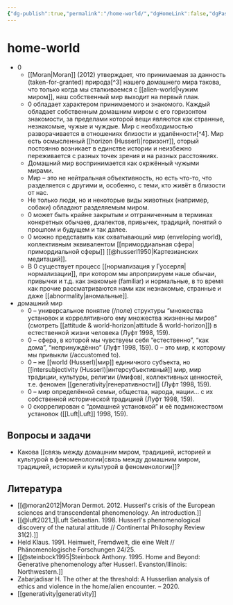 ```yaml
---
{"dg-publish":true,"permalink":"/home-world/","dgHomeLink":false,"dgPassFrontmatter":false}
---
```


# home-world
- 0
	- [[Moran|Moran]] (2012) утверждает, что принимаемая за данность (taken-for-granted) природа[^3] нашего домашнего мира такова, что только когда мы сталкиваемся с [[alien-world|чужим миром]], наш собственный мир выходит на первый план.
	- 0 обладает характером принимаемого и знакомого. Каждый обладает собственным домашним миром с его горизонтом знакомости, за пределами которой вещи являются как странные, незнакомые, чужые и чуждые. Мир с необходимостью разворачивается в отношениях близости и удалённости[^4]. Мир есть осмысленный  [[horizon (Husserl)|горизонт]], оторый постоянно возникает в единстве истории и неизбежно переживается с разных точек зрения и на разных расстояниях. 
	- Домашний мир воспринимается как окржённый чужыми мирами.
	- Мир – это не нейтральная объективность, но есть что-то, что разделяется с другими и, особенно, с теми, кто живёт в близости от нас.
	- Не только люди, но и некоторые виды животных (например, собаки) обладают разделяемым миром.
	- 0 может быть крайне закрытым и отграниченным в терминах конкретных обычаев, диалектов, привычек, традиций, понятий о прошлом и будущем и так далее.
	- 0 можно представить как охватывающий мир (enveloping world), коллективным эквивалентом [[примордиальная сфера|примордиальной сферы]] [[@husserl1950|Картезианских медитаций]].
	- В 0 существует процесс [[нормализация у Гуссерля|нормализации]], при котором мы апроприируем наше обычаи, привычки и т.д. как знакомые (familiar) и нормальные, в то время как прочие рассматриваются нами как незнакомые, странные и даже [[abnormality|аномальные]].
- домашний мир
	- 0 – универсальное понятие (/поле) структуры “множества установок и коррелятивного ему множества жизненны миров” (смотреть [[attitude & world-horizon|attitude & world-horizon]]) в естественной жизни человека (Луфт 1998, 159).
	- 0 – сфера, в которой мы чувствуем себя “естественно”, “как дома”, “непринуждённо” (Луфт 1998, 159). 0 – это мир, к которому мы привыкли (/accustomed to).
	- 0 – не [[world (Husserl)|мир]] единичного субъекта, но [[intersubjectivity (Husserl)|интерсубъективный]] мир, мир традиции, культуры, религии (/мифов), коллективных ценностей, т.е. феномен [[generativity|генеративности]] (Луфт 1998, 159). 
	- 0 – мир определённой семьи, общества, народа, нации… с их собственной исторической традицией (Луфт 1998, 159).
	- 0 скоррелирован с “домашней установкой” и её подмножеством установок ([[Luft|Luft]] 1998, 159).



## Вопросы и задачи
- Какова [[связь между домашним миром, традицией, историей и культурой в феноменологии|связь между домашним миром, традицией, историей и культурой в феноменологии]]?

## Литература
- [[@moran2012|Moran Dermot. 2012. Husserl's crisis of the European sciences and transcendental phenomenology. An introduction.]]
- [[@luft2021_1|Luft Sebastian. 1998. Husserl's phenomenological discovery of the natural attitude // Continental Philosophy Review 31(2).]]
- Held Klaus. 1991. Heimwelt, Fremdwelt, die eine Welt // Phänomenologische Forschungen 24/25.
- [[@steinbock1995|Steinbock Anthony. 1995. Home and Beyond: Generative phenomenology after Husserl. Evanston/lllinois: Northwestern.]]
- Zabarjadisar H. The other at the threshold: A Husserlian analysis of ethics and violence in the home/alien encounter. – 2020.
- [[generativity|generativity]]